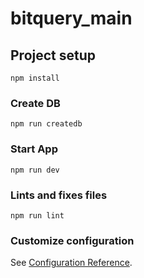 # bitquery_main

## Project setup
```
npm install
```

### Create DB
```
npm run createdb
```

### Start App
```
npm run dev
```

### Lints and fixes files
```
npm run lint
```

### Customize configuration
See [Configuration Reference](https://cli.vuejs.org/config/).
